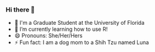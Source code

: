 ### Hi there 👋

- 👋 I'm a Graduate Student at the University of Florida
- 🌱 I’m currently learning how to use R!
- 😄 Pronouns: She/Her/Hers
- ⚡ Fun fact: I am a dog mom to a Shih Tzu named Luna 
